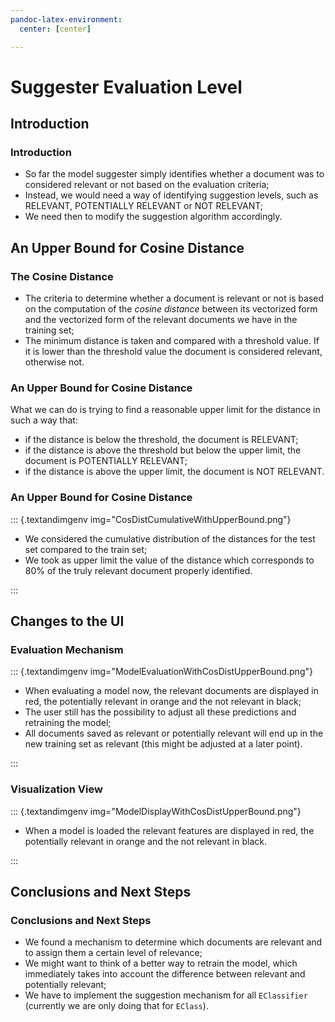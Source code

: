```yaml
---
pandoc-latex-environment:
  center: [center]

---
```


# Suggester Evaluation Level

## Introduction

### Introduction

+ So far the model suggester simply identifies whether a document was to considered relevant or not based on the evaluation criteria;
+ Instead, we would need a way of identifying suggestion levels, such as RELEVANT, POTENTIALLY RELEVANT or NOT RELEVANT;
+ We need then to modify the suggestion algorithm accordingly.

## An Upper Bound for Cosine Distance

### The Cosine Distance

+ The criteria to determine whether a document is relevant or not is based on the computation of the *cosine distance* between its vectorized form and the vectorized form of the relevant documents we have in the training set;
+ The minimum distance is taken and compared with a threshold value. If it is lower than the threshold value the document is considered relevant, otherwise not.

### An Upper Bound for Cosine Distance

What we can do is trying to find a reasonable upper limit for the distance in such a way that:

+ if the distance is below the threshold, the document is RELEVANT;
+ if the distance is above the threshold but below the upper limit, the document is POTENTIALLY RELEVANT;
+ if the distance is above the upper limit, the document is NOT RELEVANT.

### An Upper Bound for Cosine Distance

::: {.textandimgenv img="CosDistCumulativeWithUpperBound.png"}

+ We considered the cumulative distribution of the distances for the test set compared to the train set;
+ We took as upper limit the value of the distance which corresponds to 80% of the truly relevant document properly identified.

:::

## Changes to the UI

### Evaluation Mechanism

::: {.textandimgenv img="ModelEvaluationWithCosDistUpperBound.png"}

+ When evaluating a model now, the relevant documents are displayed in red, the potentially relevant in orange and the not relevant in black;
+ The user still has the possibility to adjust all these predictions and retraining the model;
+ All documents saved as relevant or potentially relevant will end up in the new training set as relevant (this might be adjusted at a later point).

:::

### Visualization View

::: {.textandimgenv img="ModelDisplayWithCosDistUpperBound.png"}

+ When a model is loaded the relevant features are displayed in red, the potentially relevant in orange and the not relevant in black.

:::

## Conclusions and Next Steps

### Conclusions and Next Steps

+ We found a mechanism to determine which documents are relevant and to assign them a certain level of relevance;
+ We might want to think of a better way to retrain the model, which immediately takes into account the difference between relevant and potentially relevant;
+ We have to implement the suggestion mechanism for all `EClassifier` (currently we are only doing that for `EClass`).